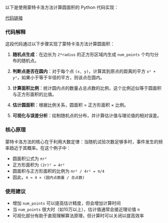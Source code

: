 以下是使用蒙特卡洛方法计算圆面积的 Python 代码实现：

<a href="./monte_carlo_circle.py">代码链接</a>
    



### 代码解释

这段代码通过以下步骤实现了蒙特卡洛方法计算圆面积：

1. **随机点生成**：在边长为 `2*radius` 的正方形区域内生成 `num_points` 个均匀分布的随机点。

2. **判断点是否在圆内**：对于每个点 `(x, y)`，计算其到原点的距离的平方 `x² + y²`，如果小于等于半径的平方，则该点在圆内。

3. **计算面积比例**：统计圆内点的数量占总点数的比例，这个比例近似等于圆面积与正方形面积的比值。

4. **估计圆面积**：根据比例关系，圆面积 = 正方形面积 × 比例。

5. **可视化与误差分析**：绘制随机点的分布，并计算估计值与理论值的相对误差。


### 核心原理

蒙特卡洛方法的核心在于利用大数定律：当随机试验次数足够多时，事件发生的频率趋近于其概率。在这个例子中：

- 圆面积公式为 `πr²`
- 正方形面积为 `(2r)² = 4r²`
- 圆面积与正方形面积的比例为 `πr² / 4r² = π/4`
- 因此，`π ≈ 4 × (圆内点数量 / 总点数)`


### 使用建议

- 增加 `num_points` 可以提高估计精度，但会增加计算时间
- 当 `num_points` 很大时（如10万以上），估计值通常会接近理论值 `π`
- 可视化部分有助于直观理解算法原理，但计算时可以关闭以提高效率